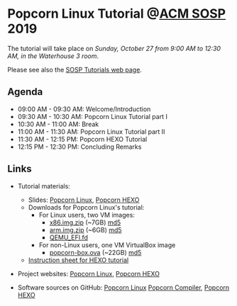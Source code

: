 # Popcorn Linux Tutorial @[ACM SOSP](https://sosp19.rcs.uwaterloo.ca/) 2019

The tutorial will take place on _Sunday, October 27 from 9:00 AM to 12:30 AM,
in the Waterhouse 3 room_.

Please see also the [SOSP Tutorials web page](https://sosp19.rcs.uwaterloo.ca/tutorials.html).

## Agenda

- 09:00 AM - 09:30 AM: Welcome/Introduction
- 09:30 AM - 10:30 AM: Popcorn Linux Tutorial part I
- 10:30 AM - 11:00 AM: Break
- 11:00 AM - 11:30 AM: Popcorn Linux Tutorial part II
- 11:30 AM - 12:15 PM: Popcorn HEXO Tutorial
- 12:15 PM - 12:30 PM: Concluding Remarks

## Links

- Tutorial materials:
  - Slides: [Popcorn Linux](https://github.com/ssrg-vt/popcorn-compiler/raw/master/tutorial/sosp-2019/materials/popcorn-slides.pdf), [Popcorn HEXO](https://github.com/ssrg-vt/popcorn-compiler/raw/master/tutorial/sosp-2019/materials/hexo-slides.pdf)
  - Downloads for Popcorn Linux's tutorial:
    - For Linux users, two VM images:
      - [x86.img.zip](https://drive.google.com/a/vt.edu/file/d/1wi4uisN6CEHcoxdEpzlCFnYSne6Gk-sJ/view?usp=sharing) (~7GB)  [md5](https://drive.google.com/a/vt.edu/file/d/1j0-_sM8LF9SSuSLoljWOBPQU3SgvFSeM/view?usp=sharing)
      - [arm.img.zip](https://drive.google.com/a/vt.edu/file/d/1j3PAaqD-5wY4vvdeyDg7wEOnU8Ivvghl/view?usp=sharing) (~6GB) [md5](https://drive.google.com/a/vt.edu/file/d/1Ho6u3tGfHdVTYugP6SJNThMb6DawLu1P/view?usp=sharing)
      - [QEMU_EFI.fd](https://drive.google.com/a/vt.edu/file/d/11KJAtSlCZMRzIf6bLau2gF4YRF33WTgL/view?usp=sharing)
    - For non-Linux users, one VM VirtualBox image
      - [popcorn-box.ova](https://drive.google.com/a/vt.edu/file/d/1mhpsQ2xia2NuYxyt2G1F5HYxkP7CtHOc/view?usp=sharing) (~22GB) [md5](https://drive.google.com/a/vt.edu/file/d/1yThw-ev1u_6e6oqnA4wg49lARbRBQCtw/view?usp=sharing)
  - [Instruction sheet for HEXO tutorial](https://github.com/ssrg-vt/popcorn-compiler/raw/master/tutorial/sosp-2019/materials/hexo-instructions.pdf)

- Project websites: [Popcorn Linux](http://popcornlinux.org), [Popcorn HEXO](http://popcornlinux.org/index.php/hexo)
- Software sources on GitHub: [Popcorn Linux](https://github.com/systems-nuts/popcorn-kernel) [Popcorn Compiler](https://github.com/systems-nuts/popcorn-compiler), [Popcorn HEXO](https://github.com/ssrg-vt/popcorn-compiler/tree/hermit-master)
